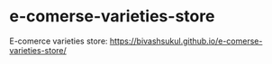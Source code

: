 # e-comerse-varieties-store
E-comerce varieties store: https://bivashsukul.github.io/e-comerse-varieties-store/
